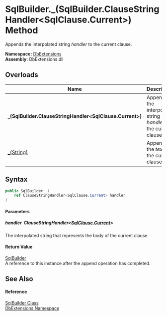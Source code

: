 SqlBuilder._(SqlBuilder.ClauseStringHandler&lt;SqlClause.Current>) Method
=========================================================================
Appends the interpolated string *handler* to the current clause.
  
**Namespace:** [DbExtensions][1]  
**Assembly:** DbExtensions.dll

Overloads
---------

| Name                                                        | Description                                                      |
| ----------------------------------------------------------- | ---------------------------------------------------------------- |
| **_(SqlBuilder.ClauseStringHandler&lt;SqlClause.Current>)** | Appends the interpolated string *handler* to the current clause. |
| [_(String)][2]                                              | Appends the *text* to the current clause.                        |


Syntax
------

```csharp
public SqlBuilder _(
	ref ClauseStringHandler<SqlClause.Current> handler
)
```

#### Parameters

##### *handler*  ClauseStringHandler&lt;[SqlClause.Current][3]>
The interpolated string that represents the body of the current clause.

#### Return Value
[SqlBuilder][4]  
A reference to this instance after the append operation has completed.

See Also
--------

#### Reference
[SqlBuilder Class][4]  
[DbExtensions Namespace][1]  

[1]: ../README.md
[2]: __1.md
[3]: ../SqlClause_Current/README.md
[4]: README.md